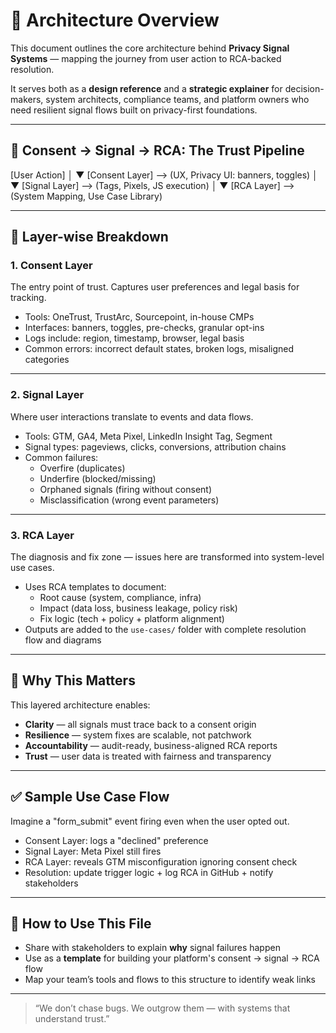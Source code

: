 # 🧠 Architecture Overview

This document outlines the core architecture behind **Privacy Signal Systems** — mapping the journey from user action to RCA-backed resolution.

It serves both as a **design reference** and a **strategic explainer** for decision-makers, system architects, compliance teams, and platform owners who need resilient signal flows built on privacy-first foundations.

---

## 🔄 Consent → Signal → RCA: The Trust Pipeline

[User Action]
     │
     ▼
[Consent Layer]      -->  (UX, Privacy UI: banners, toggles)
     │
     ▼
[Signal Layer]       -->  (Tags, Pixels, JS execution)
     │
     ▼
[RCA Layer]          -->  (System Mapping, Use Case Library)

---

## 🧩 Layer-wise Breakdown

### 1. Consent Layer
The entry point of trust. Captures user preferences and legal basis for tracking.

- Tools: OneTrust, TrustArc, Sourcepoint, in-house CMPs
- Interfaces: banners, toggles, pre-checks, granular opt-ins
- Logs include: region, timestamp, browser, legal basis
- Common errors: incorrect default states, broken logs, misaligned categories

---

### 2. Signal Layer
Where user interactions translate to events and data flows.

- Tools: GTM, GA4, Meta Pixel, LinkedIn Insight Tag, Segment
- Signal types: pageviews, clicks, conversions, attribution chains
- Common failures:
  - Overfire (duplicates)
  - Underfire (blocked/missing)
  - Orphaned signals (firing without consent)
  - Misclassification (wrong event parameters)

---

### 3. RCA Layer
The diagnosis and fix zone — issues here are transformed into system-level use cases.

- Uses RCA templates to document:
  - Root cause (system, compliance, infra)
  - Impact (data loss, business leakage, policy risk)
  - Fix logic (tech + policy + platform alignment)
- Outputs are added to the `use-cases/` folder with complete resolution flow and diagrams

---

## 🧠 Why This Matters

This layered architecture enables:

- **Clarity** — all signals must trace back to a consent origin
- **Resilience** — system fixes are scalable, not patchwork
- **Accountability** — audit-ready, business-aligned RCA reports
- **Trust** — user data is treated with fairness and transparency

---

## ✅ Sample Use Case Flow

Imagine a "form_submit" event firing even when the user opted out.

- Consent Layer: logs a "declined" preference
- Signal Layer: Meta Pixel still fires
- RCA Layer: reveals GTM misconfiguration ignoring consent check
- Resolution: update trigger logic + log RCA in GitHub + notify stakeholders

---

## 📌 How to Use This File

- Share with stakeholders to explain **why** signal failures happen
- Use as a **template** for building your platform's consent → signal → RCA flow
- Map your team’s tools and flows to this structure to identify weak links

---

> “We don’t chase bugs. We outgrow them — with systems that understand trust.”
